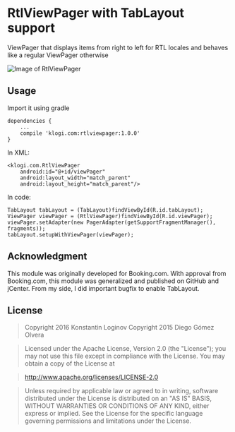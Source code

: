 # RtlViewPager with TabLayout support
ViewPager that displays items from right to left for RTL locales and behaves like a regular ViewPager otherwise

![Image of RtlViewPager](http://i.stack.imgur.com/dIhuy.gif)

Usage
-------------

Import it using gradle

    dependencies {
        ...    
        compile 'klogi.com:rtlviewpager:1.0.0'
    }

In XML:

    <klogi.com.RtlViewPager
        android:id="@+id/viewPager"
        android:layout_width="match_parent"
        android:layout_height="match_parent"/>
  
In code:

    TabLayout tabLayout = (TabLayout)findViewById(R.id.tabLayout);
    ViewPager viewPager = (RtlViewPager)findViewById(R.id.viewPager);
    viewPager.setAdapter(new PagerAdapter(getSupportFragmentManager(), fragments));
    tabLayout.setupWithViewPager(viewPager);      
  


Acknowledgment
-------------
This module was originally developed for Booking.com. With approval from Booking.com, this module was generalized and published on GitHub and jCenter. From my side, I did important bugfix to enable TabLayout.

License
-------------
> Copyright 2016 Konstantin Loginov
> Copyright 2015 Diego Gómez Olvera

> Licensed under the Apache License, Version 2.0 (the "License");
you may not use this file except in compliance with the License.
You may obtain a copy of the License at

>   http://www.apache.org/licenses/LICENSE-2.0

>Unless required by applicable law or agreed to in writing, software
distributed under the License is distributed on an "AS IS" BASIS,
WITHOUT WARRANTIES OR CONDITIONS OF ANY KIND, either express or implied.
See the License for the specific language governing permissions and
limitations under the License.
